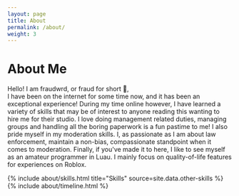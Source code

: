 ```yaml
---
layout: page
title: About
permalink: /about/
weight: 3
---
```


<link rel="shortcut icon" type="image/x-icon" href="{{ "/images/favicon.ico" | prepend: site.baseurl }}" >

# **About Me**

Hello! I am fraudwrd, or fraud for short :wave:,<br>
I have been on the internet for some time now, and it has been an exceptional experience! During my time online however, I have learned a variety of skills that may be of interest to anyone reading this wanting to hire me for their studio. I love doing management related duties, managing groups and handling all the boring paperwork is a fun pastime to me! I also pride myself in my moderation skills. I, as passionate as I am about law enforcement, maintain a non-bias, compassionate standpoint when it comes to moderation. Finally, if you've made it to here, I like to see myself as an amateur programmer in Luau. I mainly focus on quality-of-life features for experiences on Roblox.

<div class="row">
{% include about/skills.html title="Skills" source=site.data.other-skills %}
</div>

<div class="row">
{% include about/timeline.html %}
</div>

<script>
document.addEventListener("DOMContentLoaded", function() {
    var attribution = document.getElementById("attribution");
    if (attribution) {
        attribution.style.display = "none";
    }
});    
</script>
